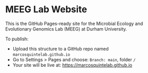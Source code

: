 # MEEG Lab Website

This is the GitHub Pages-ready site for the Microbial Ecology and Evolutionary Genomics Lab (MEEG) at Durham University.

To publish:
- Upload this structure to a GitHub repo named `marcosquintelab.github.io`
- Go to Settings > Pages and choose: `Branch: main`, folder `/`
- Your site will be live at: https://marcosquintelab.github.io
